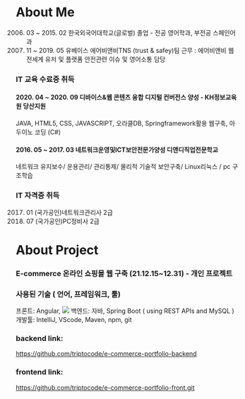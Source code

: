 # About Me
 2006. 03 ~ 2015. 02 한국외국어대학교(글로벌)  졸업 - 전공 영어학과, 부전공 스페인어과
 2017. 11 ~ 2019. 05 유베이스 에어비앤비TNS (trust & safey)팀 근무
                 : 에어비앤비 웹 전세계 유저 및 플랫폼 안전관련 이슈 및 영어소통 담당       
### IT 교육 수료증 취득  
#### 2020. 04 ~ 2020. 09 디바이스&웹 콘텐츠 융합 디지털 컨버전스 양성 - KH정보교육원 당산지원  
 JAVA, HTML5, CSS, JAVASCRIPT, 오라클DB,  Springframework활용 웹구축, 아두이노 코딩 (C#)                      
####  2016. 05 ~ 2017. 03 네트워크운영및ICT보안전문가양성 디앤디직업전문학교                                      
 네트워크 유지보수/ 운용관리/ 관리통제/ 물리적 기술적 보안구축/ Linux리눅스 / pc 구조학습
### IT 자격증 취득
2017. 01 (국가공인)네트워크관리사 2급
2016. 07 (국가공인)PC정비사       2급 

# About Project
### E-commerce 온라인 쇼핑몰 웹 구축  (21.12.15~12.31)  - 개인 프로젝트   
### 사용된 기술 ( 언어, 프레임워크, 툴)  
프론트: Angular, <img src="https://img.shields.io/badge/javascript-F7DF1E?style=for-the-badge&logo=javascript&logoColor=yellow">
백엔드: 자바, Spring Boot ( using REST APIs and MySQL )  
개발툴: IntelliJ, VScode, Maven, npm, git

### backend link: 
https://github.com/triptocode/e-commerce-portfolio-backend
### frontend link: 
https://github.com/triptocode/e-commerce-portfolio-front.git
